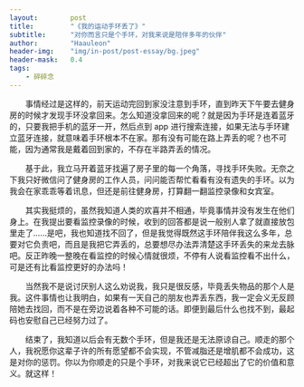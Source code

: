 ```yaml
---
layout:        post
title:         "《我的运动手环丢了》"
subtitle:      "对你而言只是个手环，对我来说是陪伴多年的伙伴"
author:        "Haauleon"
header-img:    "img/in-post/post-essay/bg.jpeg"
header-mask:   0.4
tags:
    - 碎碎念
---
```


&emsp;&emsp;事情经过是这样的，前天运动完回到家没注意到手环，直到昨天下午要去健身房的时候才发现手环没拿回来。怎么知道没拿回来的呢？就是因为手环是连着蓝牙的，只要我把手机的蓝牙一开，然后点到 app 进行搜索连接，如果无法与手环建立蓝牙连接，就意味着手环根本不在家。那有没有可能在路上弄丢的呢？也不可能，因为通常我是戴着回到家的，不存在半路弄丢的情况。      

&emsp;&emsp;基于此，我立马开着蓝牙找遍了房子里的每一个角落，寻找手环失败。无奈之下我只好微信问了健身房的工作人员，问问能否帮忙看看有没有遗失的手环。以为我会在家乖乖等着讯息，但还是前往健身房，打算翻一翻监控录像和女宾室。      

&emsp;&emsp;其实我挺烦的，虽然我知道人类的欢喜并不相通，毕竟事情并没有发生在他们身上。在我提出要看监控录像的时候，收到的回答都是说一般别人拿了就直接放包里走了......是吧，我也知道找不回了，但是我觉得既然这手环陪伴我这么多年，总要对它负责吧，而且是我把它弄丢的，总要想尽办法弄清楚这手环丢失的来龙去脉吧。反正昨晚一整晚在看监控的时候心情就很烦，不停有人说看监控看不出什么，可是还有比看监控更好的办法吗！        

&emsp;&emsp;当然我不是说讨厌别人这么劝说我，我只是很反感，毕竟丢失物品的那个人是我。这件事情也让我明白，如果有一天自己的朋友也弄丢东西，我一定会义无反顾陪她去找回，而不是在旁边说着各种不可能的话。即便到最后什么也找不到，最起码也安慰自己已经努力过了。     

&emsp;&emsp;结束了，我知道以后会有无数个手环，但是我还是无法原谅自己。顺走的那个人，我祝愿你这辈子许的所有愿望都不会实现，不管减脂还是增肌都不会成功，这是对你的惩罚。你以为你顺走的只是个手环，对我来说它已经超出了它的价值和意义。就这样！   